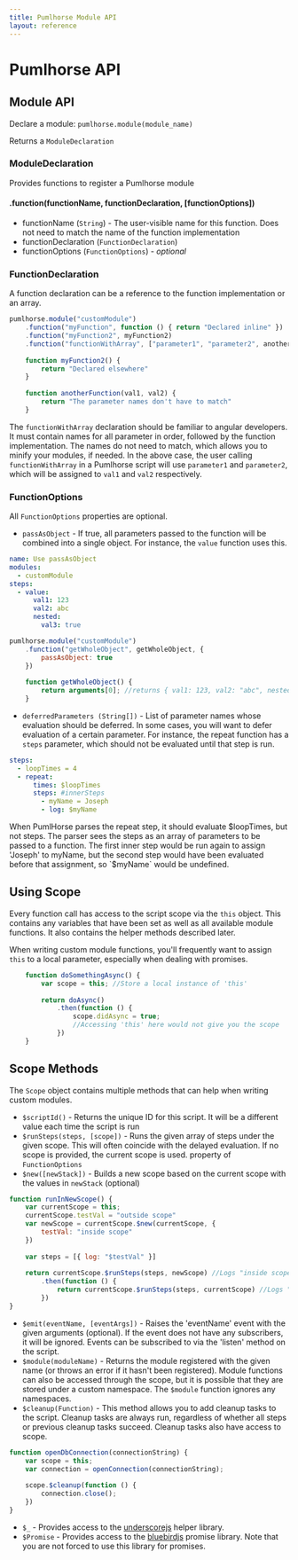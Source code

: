 ```yaml
---
title: Pumlhorse Module API
layout: reference
---
```


# Pumlhorse API

## Module API

Declare a module:
`pumlhorse.module(module_name)`

Returns a `ModuleDeclaration`

### ModuleDeclaration
Provides functions to register a Pumlhorse module

#### .function(functionName, functionDeclaration, [functionOptions])

* functionName (`String`) - The user-visible name for this function. Does not need to match the name of the 
 function implementation
* functionDeclaration (`FunctionDeclaration`)
* functionOptions (`FunctionOptions`) - _optional_

### FunctionDeclaration

A function declaration can be a reference to the function implementation or an array.

```javascript
pumlhorse.module("customModule")
    .function("myFunction", function () { return "Declared inline" })
    .function("myFunction2", myFunction2)
    .function("functionWithArray", ["parameter1", "parameter2", anotherFunction])
    
    function myFunction2() {
        return "Declared elsewhere"
    }
    
    function anotherFunction(val1, val2) {
        return "The parameter names don't have to match"
    }
```

The `functionWithArray` declaration should be familiar to angular developers. It must contain names for all parameter in order, followed by the function implementation.
The names do not need to match, which allows you to minify your modules, if needed. In the above case,
the user calling `functionWithArray` in a Pumlhorse script will use `parameter1` and `parameter2`, which
will be assigned to `val1` and `val2` respectively.


### FunctionOptions 

All `FunctionOptions` properties are optional. 

* `passAsObject` - If true, all parameters passed to the function will be combined into a single object. For instance, the `value` function
uses this.

```yaml
name: Use passAsObject
modules:
  - customModule
steps:
  - value:
      val1: 123
      val2: abc
      nested:
        val3: true    
```

```javascript
pumlhorse.module("customModule")
    .function("getWholeObject", getWholeObject, {
        passAsObject: true    
    })
    
    function getWholeObject() {
        return arguments[0]; //returns { val1: 123, val2: "abc", nested: { val3: true } }
    }
```

* `deferredParameters (String[])` - List of parameter names whose evaluation should be deferred. In some cases, you will want to defer evaluation of a certain parameter. For instance, the repeat function has a `steps` parameter, which should not be evaluated until that step is run.

```yaml
steps:
  - loopTimes = 4
  - repeat:
      times: $loopTimes
      steps: #innerSteps
        - myName = Joseph
        - log: $myName
```

When PumlHorse parses the repeat step, it should evaluate $loopTimes, but not steps. The parser sees the steps as an array of parameters to be passed to a function. The first inner step would be run again to assign 'Joseph' to myName, but the second step would have been evaluated before that assignment, so `$myName` would be undefined.

## Using Scope
Every function call has access to the script scope via the `this` object. This contains any variables that have been set 
as well as all available module functions. It also contains the helper methods described later.

When writing custom module functions, you'll frequently want to assign `this` to a local parameter, especially when dealing with promises.

```javascript
    function doSomethingAsync() {
        var scope = this; //Store a local instance of 'this'
        
        return doAsync()
            .then(function () {
                scope.didAsync = true;
                //Accessing 'this' here would not give you the scope
            })
    }    
```

## Scope Methods

The `Scope` object contains multiple methods that can help when writing custom modules.


* `$scriptId()` - Returns the unique ID for this script. It will be a different value each time the script is run
* `$runSteps(steps, [scope])` - Runs the given array of steps under the given scope. This will often coincide with the delayed evaluation.
If no scope is provided, the current scope is used.
property of `FunctionOptions`
* `$new([newStack])` - Builds a new scope based on the current scope with the values in `newStack` (optional)

```javascript
function runInNewScope() {
    var currentScope = this;
    currentScope.testVal = "outside scope"
    var newScope = currentScope.$new(currentScope, {
        testVal: "inside scope"
    })
    
    var steps = [{ log: "$testVal" }]
    
    return currentScope.$runSteps(steps, newScope) //Logs "inside scope"
        .then(function () {
            return currentScope.$runSteps(steps, currentScope) //Logs "outside scope"
        })
}
```

* `$emit(eventName, [eventArgs])` - Raises the 'eventName' event with the given arguments (optional). If the event does not have any subscribers, it will be ignored.
Events can be subscribed to via the 'listen' method on the script.
* `$module(moduleName)` - Returns the module registered with the given name (or throws an error if it hasn't been registered). Module functions can also be 
accessed through the scope, but it is possible that they are stored under a custom namespace. The `$module` function ignores any 
namespaces.
* `$cleanup(Function)` - This method allows you to add cleanup tasks to the script. Cleanup tasks are always run, regardless of whether all steps or previous 
cleanup tasks succeed. Cleanup tasks also have access to scope.

```javascript
function openDbConnection(connectionString) {
    var scope = this;
    var connection = openConnection(connectionString);
    
    scope.$cleanup(function () {
        connection.close();
    })
}    
```

* `$_` - Provides access to the [underscorejs](http://underscorejs.org/) helper library.
* `$Promise` - Provides access to the [bluebirdjs](http://bluebirdjs.com/) promise library. Note that you
are not forced to use this library for promises.
